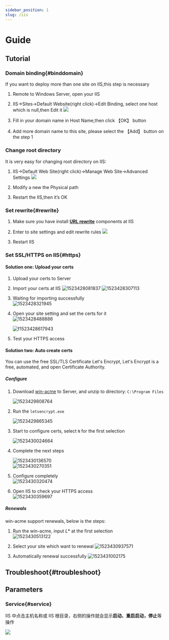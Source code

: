 ```yaml
---
sidebar_position: 1
slug: /iis
---
```


# Guide

## Tutorial

### Domain binding{#binddomain}

If you want to deploy more than one site on IIS,this step is necessary

1. Remote to Windows Server, open your IIS

2. IIS->Sites->Default Website(right click)->Edit Binding, select one host which is null,then Edit it
    ![](http://libs.websoft9.com/Websoft9/DocsPicture/en/iis/iis-adddomain001-websoft9.png)

3. Fill in your domain name in Host Name,then click 【OK】 button

4. Add more domain name to this site, please select the 【Add】 button on the step 1


### Change root directory

It is very easy for changing root directory on IIS:  

1. IIS->Default Web Site(right click)->Manage Web Site->Advanced Settings
   ![](http://libs.websoft9.com/Websoft9/DocsPicture/en/iis/iis-changeroot-websoft9.png)

2. Modify a new the Physical path

3. Restart the IIS,then it’s OK

### Set rewrite{#rewrite} 

1. Make sure you have install **[URL rewrite](https://www.iis.net/downloads/microsoft/url-rewrite)** components at IIS

2. Enter to site settings and edit rewrite rules
    ![](http://libs.websoft9.com/Websoft9/DocsPicture/zh/iis/iis-urlrew-websoft9.png)

3. Restart IIS

### Set SSL/HTTPS on IIS{#https}

#### Solution one: Upload your certs

1. Upload your certs to Server

2. Import your certs at IIS
   ![1523428081837](http://libs.websoft9.com/Websoft9/DocsPicture/zh/iis/IIS-SSL-TX3-websoft9.PNG)
   ![1523428307113](http://libs.websoft9.com/Websoft9/DocsPicture/zh/iis/IIS-SSL-TX4-websoft9.png)

3. Waiting for importing successfully  
   ![1523428321945](http://libs.websoft9.com/Websoft9/DocsPicture/zh/iis/IIS-SSL-TX5-websoft9.png)

4. Open your site setting and set the certs for it  
   ![1523428488886](http://libs.websoft9.com/Websoft9/DocsPicture/zh/iis/IIS-SSL-TX6-websoft9.png)

   ![f1523428617943](http://libs.websoft9.com/Websoft9/DocsPicture/zh/iis/IIS-SSL-TX7-websoft9.png)

5. Test your HTTPS access

#### Solution two: Auto create certs

You can use the free SSL/TLS Certificate Let's Encrypt, Let's Encrypt is a free, automated, and open Certificate Authority.

#####  Configure

1. Download [win-acme](https://github.com/PKISharp/win-acme/releases) to Server, and unzip to directory: `C:\Program Files`

    ![1523429808764](http://libs.websoft9.com/Websoft9/DocsPicture/zh/iis/IIS-lets-encrypt3-websoft9.png)

2. Run the `letsencrypt.exe`     

    ![1523429865345](http://libs.websoft9.com/Websoft9/DocsPicture/zh/iis/IIS-lets-encrypt4-websoft9.png)

3. Start to configure certs, select `N` for the first selection   

   ![1523430024664](http://libs.websoft9.com/Websoft9/DocsPicture/zh/iis/IIS-lets-encrypt5-websoft9.png)

4. Complete the next steps   

   ![1523430136570](http://libs.websoft9.com/Websoft9/DocsPicture/zh/iis/IIS-lets-encrypt6-websoft9.png)  
   ![1523430270351](http://libs.websoft9.com/Websoft9/DocsPicture/zh/iis/IIS-lets-encrypt7-websoft9.png)  

5. Configure completely   
   ![1523430320474](http://libs.websoft9.com/Websoft9/DocsPicture/zh/iis/IIS-lets-encrypt8-websoft9.png)

6. Open IIS to check your HTTPS access   
   ![1523430359697](http://libs.websoft9.com/Websoft9/DocsPicture/zh/iis/IIS-lets-encrypt9-websoft9.png)


##### Renewals

win-acme support renewals, below is the steps:  

1. Run the win-acme, input *L** at the first selection  
  ![1523430513122](http://libs.websoft9.com/Websoft9/DocsPicture/zh/iis/IIS-lets-encrypt10-websoft9.png)

2. Select your site which want to renewal
   ![1523430937571](http://libs.websoft9.com/Websoft9/DocsPicture/zh/iis/IIS-lets-encrypt11-websoft9.png)

3. Automatically renewal successfully
   ![1523431002175](http://libs.websoft9.com/Websoft9/DocsPicture/zh/iis/IIS-lets-encrypt12-websoft9.png)


## Troubleshoot{#troubleshoot}

## Parameters

### Service{#service}

IIS 中点击主机名称或 IIS 根目录，右侧的操作就会显示**启动、重启启动，停止**等操作

![](http://libs.websoft9.com/Websoft9/DocsPicture/zh/iis/iis-restart-websoft9.png)

